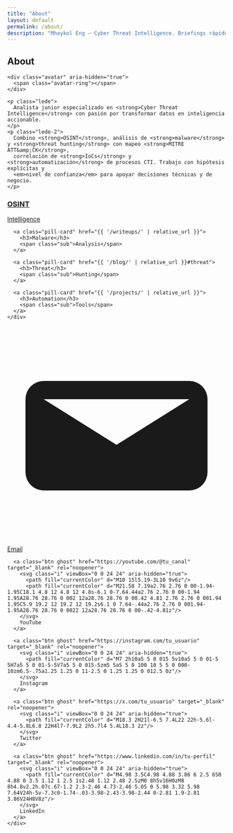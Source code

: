 ```yaml
---
title: "About"
layout: default
permalink: /about/
description: "Mhaykol Eng — Cyber Threat Intelligence. Briefings rápidos, writeups reproducibles y recomendaciones accionables."
---
```



<div class="about-page">

  <!-- ========== Hero ========== -->
  <section class="container home-section about-hero">
    <h1>About</h1>

    <div class="avatar" aria-hidden="true">
      <span class="avatar-ring"></span>
    </div>

    <p class="lede">
      Analista junior especializado en <strong>Cyber Threat Intelligence</strong> con pasión por transformar datos en inteligencia accionable.
    </p>
    <p class="lede-2">
      Combino <strong>OSINT</strong>, análisis de <strong>malware</strong> y <strong>threat hunting</strong> con mapeo <strong>MITRE ATT&amp;CK</strong>,
      correlación de <strong>IoCs</strong> y <strong>automatización</strong> de procesos CTI. Trabajo con hipótesis explícitas y
      <em>nivel de confianza</em> para apoyar decisiones técnicas y de negocio.
    </p>
  </section>

  <!-- ========== Áreas de foco (tiles) ========== -->
  <section class="container home-section">
    <div class="pill-grid">
      <a class="pill-card" href="{{ '/blog/' | relative_url }}#osint">
        <h3>OSINT</h3>
        <span class="sub">Intelligence</span>
      </a>

      <a class="pill-card" href="{{ '/writeups/' | relative_url }}">
        <h3>Malware</h3>
        <span class="sub">Analysis</span>
      </a>

      <a class="pill-card" href="{{ '/blog/' | relative_url }}#threat">
        <h3>Threat</h3>
        <span class="sub">Hunting</span>
      </a>

      <a class="pill-card" href="{{ '/projects/' | relative_url }}">
        <h3>Automation</h3>
        <span class="sub">Tools</span>
      </a>
    </div>
  </section>

  <!-- ========== Redes / Contacto ========== -->
  <section class="container home-section">
    <div class="social-row">
      <a class="btn ghost" href="mailto:tuemail@example.com">
        <svg class="i" viewBox="0 0 24 24" aria-hidden="true">
          <path fill="currentColor" d="M4 6h16a2 2 0 012 2v8a2 2 0 01-2 2H4a2 2 0 01-2-2V8a2 2 0 012-2zm0 2l8 5 8-5"/>
        </svg>
        Email
      </a>

      <a class="btn ghost" href="https://youtube.com/@tu_canal" target="_blank" rel="noopener">
        <svg class="i" viewBox="0 0 24 24" aria-hidden="true">
          <path fill="currentColor" d="M10 15l5.19-3L10 9v6z"/>
          <path fill="currentColor" d="M21.58 7.19a2.76 2.76 0 00-1.94-1.95C18.1 4.8 12 4.8 12 4.8s-6.1 0-7.64.44a2.76 2.76 0 00-1.94 1.95A28.76 28.76 0 002 12a28.76 28.76 0 00.42 4.81 2.76 2.76 0 001.94 1.95C5.9 19.2 12 19.2 12 19.2s6.1 0 7.64-.44a2.76 2.76 0 001.94-1.95A28.76 28.76 0 0022 12a28.76 28.76 0 00-.42-4.81z"/>
        </svg>
        YouTube
      </a>

      <a class="btn ghost" href="https://instagram.com/tu_usuario" target="_blank" rel="noopener">
        <svg class="i" viewBox="0 0 24 24" aria-hidden="true">
          <path fill="currentColor" d="M7 2h10a5 5 0 015 5v10a5 5 0 01-5 5H7a5 5 0 01-5-5V7a5 5 0 015-5zm5 5a5 5 0 100 10 5 5 0 000-10zm6.5-.75a1.25 1.25 0 11-2.5 0 1.25 1.25 0 012.5 0z"/>
        </svg>
        Instagram
      </a>

      <a class="btn ghost" href="https://x.com/tu_usuario" target="_blank" rel="noopener">
        <svg class="i" viewBox="0 0 24 24" aria-hidden="true">
          <path fill="currentColor" d="M18.3 2H21l-6.5 7.4L22 22h-5.6l-4.4-5.8L6.8 22H4l7-7.9L2 2h5.7l4 5.4L18.3 2z"/>
        </svg>
        Twitter
      </a>

      <a class="btn ghost" href="https://www.linkedin.com/in/tu-perfil" target="_blank" rel="noopener">
        <svg class="i" viewBox="0 0 24 24" aria-hidden="true">
          <path fill="currentColor" d="M4.98 3.5C4.98 4.88 3.86 6 2.5 6S0 4.88 0 3.5 1.12 1 2.5 1s2.48 1.12 2.48 2.5zM0 8h5v16H0zM8 8h4.8v2.2h.07c.67-1.2 2.3-2.46 4.73-2.46 5.05 0 5.98 3.32 5.98 7.64V24h-5v-7.3c0-1.74-.03-3.98-2.43-3.98-2.44 0-2.81 1.9-2.81 3.86V24H8V8z"/>
        </svg>
        LinkedIn
      </a>
    </div>
  </section>

</div>
